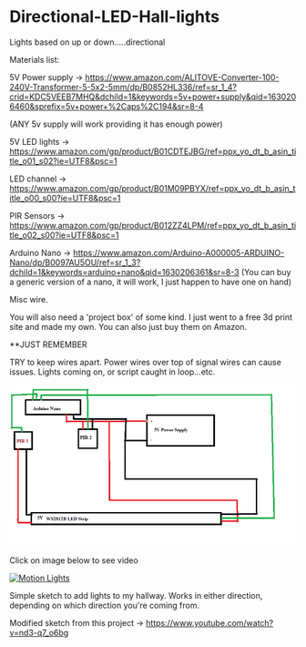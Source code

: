 # Directional-LED-Hall-lights
Lights based on up or down.....directional

Materials list:


5V Power supply -> https://www.amazon.com/ALITOVE-Converter-100-240V-Transformer-5-5x2-5mm/dp/B0852HL336/ref=sr_1_4?crid=KDC5VEEB7MHQ&dchild=1&keywords=5v+power+supply&qid=1630206460&sprefix=5v+power+%2Caps%2C194&sr=8-4

(ANY 5v supply will work providing it has enough power)

5V LED lights -> https://www.amazon.com/gp/product/B01CDTEJBG/ref=ppx_yo_dt_b_asin_title_o01_s02?ie=UTF8&psc=1

LED channel -> https://www.amazon.com/gp/product/B01M09PBYX/ref=ppx_yo_dt_b_asin_title_o00_s00?ie=UTF8&psc=1

PIR Sensors -> https://www.amazon.com/gp/product/B012ZZ4LPM/ref=ppx_yo_dt_b_asin_title_o02_s00?ie=UTF8&psc=1

Arduino Nano -> https://www.amazon.com/Arduino-A000005-ARDUINO-Nano/dp/B0097AU5OU/ref=sr_1_3?dchild=1&keywords=arduino+nano&qid=1630206361&sr=8-3
(You can buy a generic version of a nano, it will work, I just happen to have one on hand)

Misc wire.


You will also need a 'project box' of some kind.  I just went to a free 3d print site and made my own.  You can also just buy them on Amazon.

**JUST REMEMBER

TRY to keep wires apart.  Power wires over top of signal wires can cause issues.  Lights coming on, or script caught in loop...etc.


![](Halllights.png) 

Click on image below to see video

[![Motion Lights](https://img.youtube.com/vi/WvaX_GYkGw0/0.jpg)](https://www.youtube.com/watch?v=WvaX_GYkGw0)

 

Simple sketch to add lights to my hallway.   Works in either direction, depending on which direction you're coming from.

Modified sketch from this project -> https://www.youtube.com/watch?v=nd3-q7_o6bg



